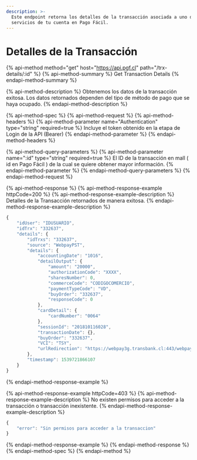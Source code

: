 ```yaml
---
description: >-
  Este endpoint retorna los detalles de la transacción asociada a uno de los
  servicios de tu cuenta en Pago Fácil.
---
```


# Detalles de la Transacción

{% api-method method="get" host="https://api.pgf.cl" path="/trx-details/:id" %}
{% api-method-summary %}
Get Transaction Details
{% endapi-method-summary %}

{% api-method-description %}
Obtenemos los datos de la transacción exitosa. Los datos retornados dependen del tipo de método de pago que se haya ocupado.
{% endapi-method-description %}

{% api-method-spec %}
{% api-method-request %}
{% api-method-headers %}
{% api-method-parameter name="Authentication" type="string" required=true %}
Incluye el token obtenido en la etapa de Login de la API \(Bearer\)
{% endapi-method-parameter %}
{% endapi-method-headers %}

{% api-method-query-parameters %}
{% api-method-parameter name=":id" type="string" required=true %}
El ID de la transacción en mall \( id en Pago Fácil \) de la cual se quiere obtener mayor información.
{% endapi-method-parameter %}
{% endapi-method-query-parameters %}
{% endapi-method-request %}

{% api-method-response %}
{% api-method-response-example httpCode=200 %}
{% api-method-response-example-description %}
Detalles de la Transacción retornados de manera exitosa.
{% endapi-method-response-example-description %}

```javascript
{
    "idUser": "IDUSUARIO",
    "idTrx": "332637",
    "details": {
        "idTrxs": "332637",
        "source": "WebpayPST",
        "details": {
            "accountingDate": "1016",
            "detailOutput": {
                "amount": "20000",
                "authorizationCode": "XXXX",
                "sharesNumber": 0,
                "commerceCode": "CODIGOCOMERCIO",
                "paymentTypeCode": "VD",
                "buyOrder": "332637",
                "responseCode": 0
            },
            "cardDetail": {
                "cardNumber": "0064"
            },
            "sessionId": "201810116028",
            "transactionDate": {},
            "buyOrder": "332637",
            "VCI": "TSY",
            "urlRedirection": "https://webpay3g.transbank.cl:443/webpayserver/voucher.cgi"
        },
        "timestamp": 1539721866107
    }
}
```
{% endapi-method-response-example %}

{% api-method-response-example httpCode=403 %}
{% api-method-response-example-description %}
No existen permisos para acceder a la transacción o transacción inexistente.
{% endapi-method-response-example-description %}

```javascript
{
    "error": "Sin permisos para acceder a la transaccion"
}
```
{% endapi-method-response-example %}
{% endapi-method-response %}
{% endapi-method-spec %}
{% endapi-method %}



